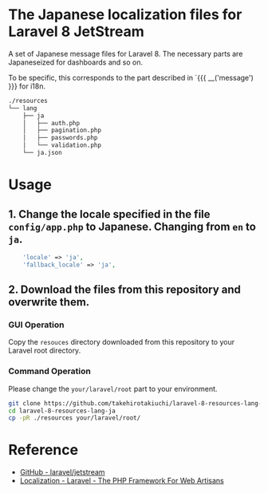 # The Japanese localization files for Laravel 8 JetStream

A set of Japanese message files for Laravel 8.
The necessary parts are Japaneseized for dashboards and so on.

To be specific, this corresponds to the part described in `{{{ __('message') }}} for i18n.

```txt
./resources
└── lang
    ├── ja
    │   ├── auth.php
    │   ├── pagination.php
    │   ├── passwords.php
    │   └── validation.php
    └── ja.json
```

# Usage

## 1.  Change the locale specified in the file `config/app.php` to Japanese. Changing from `en` to `ja`.

```php
    'locale' => 'ja',
    'fallback_locale' => 'ja',
```

## 2. Download the files from this repository and overwrite them.

### GUI Operation

Copy the `resouces` directory downloaded from this repository to your Laravel root directory.

### Command Operation
Please change the `your/laravel/root` part to your environment.

```bash
git clone https://github.com/takehirotakiuchi/laravel-8-resources-lang-ja.git
cd laravel-8-resources-lang-ja
cp -pR ./resources your/laravel/root/
```

# Reference
- [GitHub - laravel/jetstream](https://github.com/laravel/jetstream)
- [Localization - Laravel - The PHP Framework For Web Artisans](https://laravel.com/docs/master/localization)
